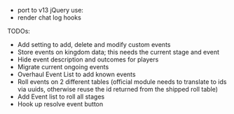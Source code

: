 * port to v13
jQuery use:
* render chat log hooks

TODOs:

* Add setting to add, delete and modify custom events
* Store events on kingdom data; this needs the current stage and event
* Hide event description and outcomes for players
* Migrate current ongoing events
* Overhaul Event List to add known events
* Roll events on 2 different tables (official module needs to translate to ids via uuids, otherwise reuse the id returned from the shipped roll table)
* Add Event list to roll all stages
* Hook up resolve event button